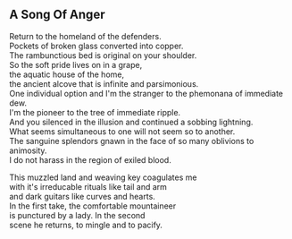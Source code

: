 A Song Of Anger
---------------
Return to the homeland of the defenders.  
Pockets of broken glass converted into copper.  
The rambunctious bed is original on your shoulder.  
So the soft pride lives on in a grape,  
the aquatic house of the home,  
the ancient alcove that is infinite and parsimonious.  
One individual option and I'm the stranger to the phemonana of immediate dew.  
I'm the pioneer to the tree of immediate ripple.  
And you silenced in the illusion and continued a sobbing lightning.  
What seems simultaneous to one will not seem so to another.  
The sanguine splendors gnawn in the face of so many oblivions to animosity.  
I do not harass in the region of exiled blood.  
  
This muzzled land and weaving key coagulates me  
with it's irreducable rituals like tail and arm  
and dark guitars like curves and hearts.  
In the first take, the comfortable mountaineer  
is punctured by a lady. In the second  
scene he returns, to mingle and to pacify.  

